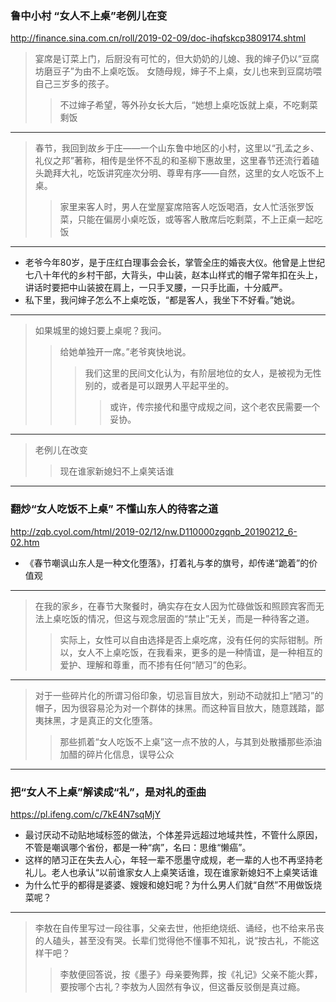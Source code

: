 ### 鲁中小村 “女人不上桌”老例儿在变
http://finance.sina.com.cn/roll/2019-02-09/doc-ihqfskcp3809174.shtml
>宴席是订菜上门，后厨没有可忙的，但大奶奶的儿媳、我的婶子仍以“豆腐坊磨豆子”为由不上桌吃饭。 女随母规，婶子不上桌，女儿也来到豆腐坊喂自己三岁多的孩子。
>>不过婶子希望，等外孙女长大后，“她想上桌吃饭就上桌，不吃剩菜剩饭
---
>春节，我回到故乡于庄——一个山东鲁中地区的小村，这里以“孔孟之乡、礼仪之邦”著称，相传是坐怀不乱的和圣柳下惠故里，这里春节还流行着磕头跪拜大礼，吃饭讲究座次分明、尊卑有序——自然，这里的女人吃饭不上桌。
>>家里来客人时，男人在堂屋宴席陪客人吃饭喝酒，女人忙活张罗饭菜，只能在偏房小桌吃饭，或等客人散席后吃剩菜，不上正桌一起吃饭
---
- 老爷今年80岁，是于庄红白理事会会长，掌管全庄的婚丧大仪。他曾是上世纪七八十年代的乡村干部，大背头，中山装，赵本山样式的帽子常年扣在头上，讲话时要把中山装披在肩上，一只手叉腰，一只手比画，十分威严。
- 私下里，我问婶子怎么不上桌吃饭，“都是客人，我坐下不好看。”她说。
---
>如果城里的媳妇要上桌呢？我问。
>>给她单独开一席。”老爷爽快地说。
>>>我们这里的民间文化认为，有阶层地位的女人，是被视为无性别的，或者是可以跟男人平起平坐的。
>>>>或许，传宗接代和墨守成规之间，这个老农民需要一个妥协。
---
>老例儿在改变
>>现在谁家新媳妇不上桌笑话谁
---
### 翻炒“女人吃饭不上桌” 不懂山东人的待客之道
http://zqb.cyol.com/html/2019-02/12/nw.D110000zgqnb_20190212_6-02.htm
- 《春节嘲讽山东人是一种文化堕落》，打着礼与孝的旗号，却传递“跪着”的价值观
---
>在我的家乡，在春节大聚餐时，确实存在女人因为忙碌做饭和照顾宾客而无法上桌吃饭的情况，但这与观念层面的“禁止”无关，而是一种待客之道。
>>实际上，女性可以自由选择是否上桌吃席，没有任何的实际钳制。所以，女人不上桌吃饭，在我看来，更多的是一种情谊，是一种相互的爱护、理解和尊重，而不掺有任何“陋习”的色彩。
---
>对于一些碎片化的所谓习俗印象，切忌盲目放大，别动不动就扣上“陋习”的帽子，因为很容易沦为对一个群体的抹黑。而这种盲目放大，随意践踏，鄙夷抹黑，才是真正的文化堕落。
>>那些抓着“女人吃饭不上桌”这一点不放的人，与其到处散播那些添油加醋的碎片化信息，误导公众
---
### 把“女人不上桌”解读成“礼”，是对礼的歪曲
https://pl.ifeng.com/c/7kE4N7sqMjY
- 最讨厌动不动贴地域标签的做法，个体差异远超过地域共性，不管什么原因，不管是嘲讽哪个省份，都是一种“病”，名曰：思维“懒癌”。
- 这样的陋习正在失去人心，年轻一辈不愿墨守成规，老一辈的人也不再坚持老礼儿。老人也承认“以前谁家女人上桌笑话谁，现在谁家新媳妇不上桌笑话谁
- 为什么忙乎的都得是婆婆、嫂嫂和媳妇呢？为什么男人们就“自然”不用做饭烧菜呢？
---
>李敖在自传里写过一段往事，父亲去世，他拒绝烧纸、诵经，也不给来吊丧的人磕头，甚至没有哭。长辈们觉得他不懂事不知礼，说“按古礼，不能这样干吧？
>>李敖便回答说，按《墨子》母亲要殉葬，按《礼记》父亲不能火葬，要按哪个古礼？李敖为人固然有争议，但这番反驳倒是真过瘾。